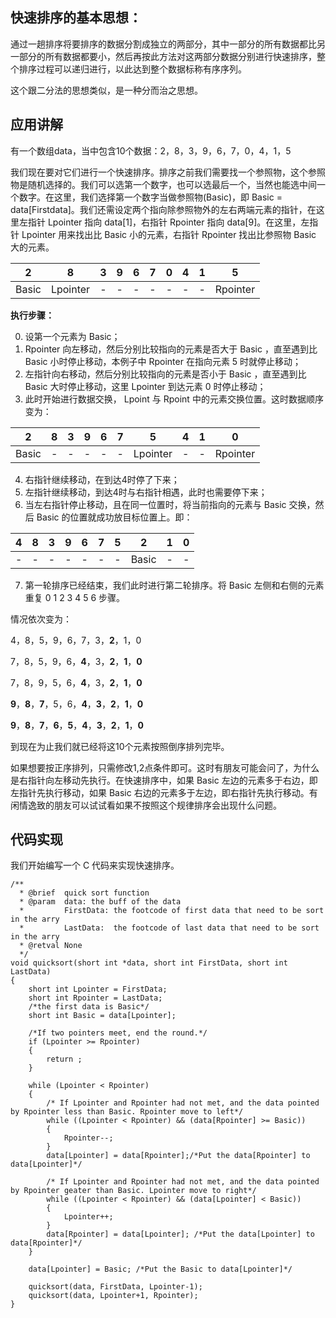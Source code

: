 ## 快速排序的基本思想：

通过一趟排序将要排序的数据分割成独立的两部分，其中一部分的所有数据都比另一部分的所有数据都要小，然后再按此方法对这两部分数据分别进行快速排序，整个排序过程可以递归进行，以此达到整个数据标称有序序列。

这个跟二分法的思想类似，是一种分而治之思想。

## 应用讲解

有一个数组data，当中包含10个数据：2，8，3，9，6，7，0，4，1，5

我们现在要对它们进行一个快速排序。排序之前我们需要找一个参照物，这个参照物是随机选择的。我们可以选第一个数字，也可以选最后一个，当然也能选中间一个数字。在这里，我们选择第一个数字当做参照物(Basic)，即 Basic = data[Firstdata]。我们还需设定两个指向除参照物外的左右两端元素的指针，在这里左指针 Lpointer 指向 data[1]，右指针 Rpointer 指向 data[9]。在这里，左指针 Lpointer 用来找出比 Basic 小的元素，右指针 Rpointer 找出比参照物 Basic 大的元素。

|2|8|3|9|6|7|0|4|1|5|
|:-:|:-:|:-:|:-:|:-:|:-:|:-:|:-:|:-:|:-:|
|Basic|Lpointer|-|-|-|-|-|-|-|Rpointer|

**执行步骤：**

0. 设第一个元素为 Basic；
1. Rpointer 向左移动，然后分别比较指向的元素是否大于 Basic ，直至遇到比 Basic 小时停止移动，本例子中 Rpointer 在指向元素 5 时就停止移动；
2. 左指针向右移动，然后分别比较指向的元素是否小于 Basic ，直至遇到比 Basic 大时停止移动，这里 Lpointer 到达元素 0 时停止移动；
3. 此时开始进行数据交换， Lpoint 与 Rpoint 中的元素交换位置。这时数据顺序变为：

|2|8|3|9|6|7|5|4|1|0|
|:-:|:-:|:-:|:-:|:-:|:-:|:-:|:-:|:-:|:-:|
|Basic|-|-|-|-|-|Lpointer|-|-|Rpointer|

4. 右指针继续移动，在到达4时停了下来；
5. 左指针继续移动，到达4时与右指针相遇，此时也需要停下来；
6. 当左右指针停止移动，且在同一位置时，将当前指向的元素与 Basic 交换，然后 Basic 的位置就成功放目标位置上。即：

|4|8|3|9|6|7|5|**2**|1|0|
|:-:|:-:|:-:|:-:|:-:|:-:|:-:|:-:|:-:|:-:|
|-|-|-|-|-|-|-|Basic|-|-|

7. 第一轮排序已经结束，我们此时进行第二轮排序。将 Basic 左侧和右侧的元素重复 0 1 2 3 4 5 6 步骤。

情况依次变为：

4，8，5，9，6，7，3，**2**，1，0

7，8，5，9，6，**4**，3，**2**，**1**，**0**

7，8，9，5，6，**4**，3，**2**，**1**，**0**

**9**，**8**，**7**，5，6，**4**，**3**，**2**，**1**，**0**

**9**，**8**，**7**，**6**，**5**，**4**，**3**，**2**，**1**，**0**

到现在为止我们就已经将这10个元素按照倒序排列完毕。

如果想要按正序排列，只需修改1,2点条件即可。这时有朋友可能会问了，为什么是右指针向左移动先执行。在快速排序中，如果 Basic 左边的元素多于右边，即左指针先执行移动，如果 Basic 右边的元素多于左边，即右指针先执行移动。有闲情逸致的朋友可以试试看如果不按照这个规律排序会出现什么问题。

## 代码实现

我们开始编写一个 C 代码来实现快速排序。

```
/**
  * @brief  quick sort function
  * @param  data: the buff of the data
  *         FirstData: the footcode of first data that need to be sort in the arry
  *         LastData:  the footcode of last data that need to be sort in the arry
  * @retval None
  */
void quicksort(short int *data, short int FirstData, short int LastData)
{    
    short int Lpointer = FirstData;
    short int Rpointer = LastData;
    /*the first data is Basic*/
    short int Basic = data[Lpointer];

    /*If two pointers meet, end the round.*/
    if (Lpointer >= Rpointer)
    {
        return ;
    }    

    while (Lpointer < Rpointer)
    {
        /* If Lpointer and Rpointer had not met, and the data pointed by Rpointer less than Basic. Rpointer move to left*/
        while ((Lpointer < Rpointer) && (data[Rpointer] >= Basic))
        {
            Rpointer--;
        }
        data[Lpointer] = data[Rpointer];/*Put the data[Rpointer] to data[Lpointer]*/

        /* If Lpointer and Rpointer had not met, and the data pointed by Rpointer geater than Basic. Lpointer move to right*/
        while ((Lpointer < Rpointer) && (data[Lpointer] < Basic))
        {
            Lpointer++;
        }
        data[Rpointer] = data[Lpointer]; /*Put the data[Lpointer] to data[Rpointer]*/
    }

    data[Lpointer] = Basic; /*Put the Basic to data[Lpointer]*/

    quicksort(data, FirstData, Lpointer-1);
    quicksort(data, Lpointer+1, Rpointer);    
}
```

